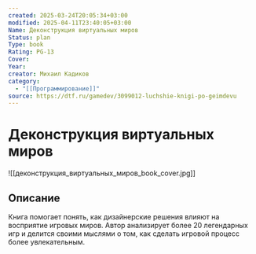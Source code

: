 ```yaml
---
created: 2025-03-24T20:05:34+03:00
modified: 2025-04-11T23:40:05+03:00
Name: Деконструкция виртуальных миров
Status: plan
Type: book
Rating: PG-13
Cover: 
Year: 
creator: Михаил Кадиков
category:
  - "[[Программирование]]"
source: https://dtf.ru/gamedev/3099012-luchshie-knigi-po-geimdevu
---
```


# Деконструкция виртуальных миров

![[деконструкция_виртуальных_миров_book_cover.jpg]]



## Описание

Книга помогает понять, как дизайнерские решения влияют на восприятие игровых миров. Автор анализирует более 20 легендарных игр и делится своими мыслями о том, как сделать игровой процесс более увлекательным.
